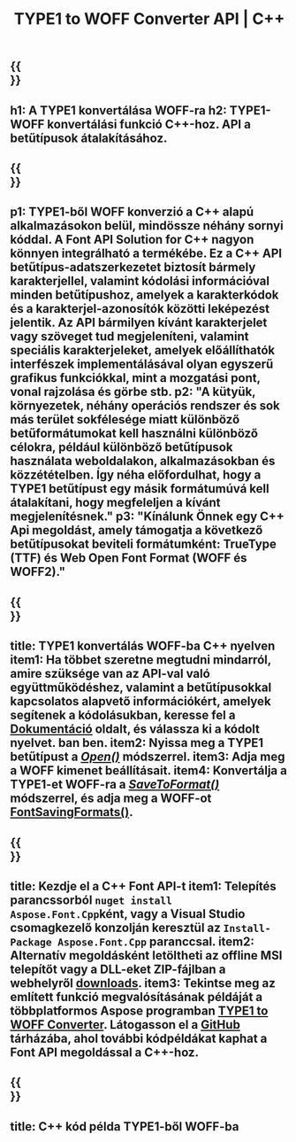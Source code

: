 ﻿---
translation: true
template: /_templates/conversion-child-cpp.md
title: TYPE1 to WOFF Converter API | C++
description: Konvertálja a TYPE1-et WOFF betűtípusokká ezzel a C++ API-val. A konvertálási funkció Windowson és Linuxon, valamint minden C++-t támogató fejlesztői környezetben működik.
metakeywords: c++ TYPE1 to WOFF, TYPE1 to WOFF megoldások c++, TYPE1 to WOFF font conerter cpp
url: /cpp/conversion/type1-to-woff/
family: font
platformtag: cpp
feature: conversion
otherformats: TTF WOFF2
---

{{<section banner>}}
---
h1: A TYPE1 konvertálása WOFF-ra
h2: TYPE1-WOFF konvertálási funkció C++-hoz. API a betűtípusok átalakításához.
---

{{<section overview>}}
---
p1: TYPE1-ből WOFF konverzió a С++ alapú alkalmazásokon belül, mindössze néhány sornyi kóddal. A Font API Solution for С++ nagyon könnyen integrálható a termékébe. Ez a C++ API betűtípus-adatszerkezetet biztosít bármely karakterjellel, valamint kódolási információval minden betűtípushoz, amelyek a karakterkódok és a karakterjel-azonosítók közötti leképezést jelentik. Az API bármilyen kívánt karakterjelet vagy szöveget tud megjeleníteni, valamint speciális karakterjeleket, amelyek előállíthatók interfészek implementálásával olyan egyszerű grafikus funkciókkal, mint a mozgatási pont, vonal rajzolása és görbe stb.
p2: "A kütyük, környezetek, néhány operációs rendszer és sok más terület sokfélesége miatt különböző betűformátumokat kell használni különböző célokra, például különböző betűtípusok használata weboldalakon, alkalmazásokban és közzétételben. Így néha előfordulhat, hogy a TYPE1 betűtípust egy másik formátumúvá kell átalakítani, hogy megfeleljen a kívánt megjelenítésnek."
p3: "Kínálunk Önnek egy С++ Api megoldást, amely támogatja a következő betűtípusokat beviteli formátumként: TrueType (TTF) és Web Open Font Format (WOFF és WOFF2)."
---

{{<section feature1>}}
---
title: TYPE1 konvertálás WOFF-ba C++ nyelven
item1: Ha többet szeretne megtudni mindarról, amire szüksége van az API-val való együttműködéshez, valamint a betűtípusokkal kapcsolatos alapvető információkért, amelyek segítenek a kódolásukban, keresse fel a [Dokumentáció](https://docs.aspose.com/font/) oldalt, és válassza ki a kódolt nyelvet. ban ben.
item2: Nyissa meg a TYPE1 betűtípust a [*Open()*](https://reference.aspose.com/font/cpp/class/aspose.font.font#ac2387bf04ccb5bac51cf37984d4ebf33) módszerrel.
item3: Adja meg a WOFF kimenet beállításait.
item4: Konvertálja a TYPE1-et WOFF-ra a [*SaveToFormat()*](https://reference.aspose.com/font/cpp/class/aspose.font.font#a670ea97404fd72c2e51b0e8c543c8a45) módszerrel, és adja meg a WOFF-ot [FontSavingFormats()](https://reference.aspose.com/font/cpp/namespace/aspose.font#a93d0dcc7c00f5c7027d60e14a5433c74).
---

{{<section feature2>}}
---
title: Kezdje el a C++ Font API-t
item1: Telepítés parancssorból ```nuget install Aspose.Font.Cpp```ként, vagy a Visual Studio csomagkezelő konzolján keresztül az ```Install-Package Aspose.Font.Cpp``` paranccsal.
item2: Alternatív megoldásként letöltheti az offline MSI telepítőt vagy a DLL-eket ZIP-fájlban a webhelyről  [downloads](https://releases.aspose.com/font/cpp/).
item3: Tekintse meg az említett funkció megvalósításának példáját a többplatformos Aspose programban [TYPE1 to WOFF Converter](https://products.aspose.app/font/conversion/type1-to-woff). Látogasson el a [GitHub](https://github.com/aspose-font/Aspose.Font-Documentation/tree/master/cpp-examples) tárházába, ahol további kódpéldákat kaphat a Font API megoldással a C++-hoz.
---

{{<section codeexample>}}
---
title: C++ kód példa TYPE1-ből WOFF-ba
---